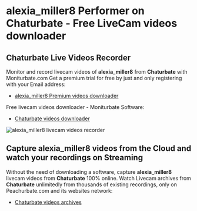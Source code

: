 # alexia_miller8 Performer on Chaturbate - Free LiveCam videos downloader

## Chaturbate Live Videos Recorder

Monitor and record livecam videos of **alexia_miller8** from **Chaturbate** with Moniturbate.com
Get a premium trial for free by just and only registering with your Email address:
* [alexia_miller8 Premium videos downloader](https://moniturbate.com/request-demo-licence-key.html)

Free livecam videos downloader - Moniturbate Software:
* [Chaturbate videos downloader](https://moniturbate.com/moniturbate-download-software.html)

![alexia_miller8 livecam videos recorder](https://peachurnet.com/templates/moniturbate-software.png)


## Capture alexia_miller8 videos from the Cloud and watch your recordings on Streaming

Without the need of downloading a software, capture **alexia_miller8** livecam videos from **Chaturbate** 100% online.
Watch Livecam archives from **Chaturbate** unlimitedly from thousands of existing recordings, only on Peachurbate.com and its websites network:
* [Chaturbate videos archives](https://peachurnet.com/)